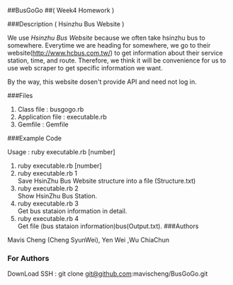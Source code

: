 ##BusGoGo
##( Week4 Homework )


###Description ( Hsinzhu Bus Website )

We use *Hsinzhu Bus Website* because we often take hsinzhu bus to somewhere.
Everytime we are heading for somewhere, we go to their website(http://www.hcbus.com.tw/) to get information about their service station, time, and route.
Therefore, we think it will be convenience for us to use web scraper to get specific information we want.

By the way, this website dosen't provide API and need not log in.

###Files

1) Class file : busgogo.rb <br/>
2) Application file : executable.rb <br/>
3) Gemfile : Gemfile<br/>

###Example Code

Usage : ruby executable.rb [number]

1) ruby executable.rb [number] <br/>
2) ruby executable.rb 1 <br/>
    Save HsinZhu Bus Website structure into a file (Structure.txt) <br/>
3) ruby executable.rb 2 <br/>
    Show HsinZhu Bus Station. <br/>
4) ruby executable.rb 3 <br/>
    Get bus stataion information in detail. <br/>
5) ruby executable.rb 4 <br/>
    Get file (bus stataion information)bus(Output.txt).
###Authors

Mavis Cheng (Cheng SyunWei), Yen Wei ,Wu ChiaChun

### For Authors

DownLoad
SSH : git clone git@github.com:mavischeng/BusGoGo.git
